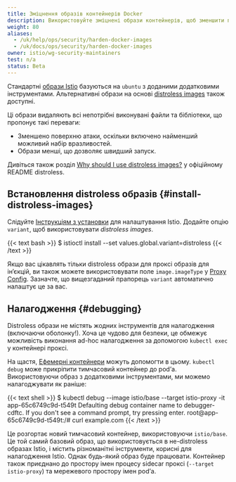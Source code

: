 ```yaml
---
title: Зміцнення образів контейнерів Docker
description: Використовуйте зміцнені образи контейнерів, щоб зменшити поверхню атаки Istio.
weight: 80
aliases:
  - /uk/help/ops/security/harden-docker-images
  - /uk/docs/ops/security/harden-docker-images
owner: istio/wg-security-maintainers
test: n/a
status: Beta
---
```


Стандартні [образи Istio](https://hub.docker.com/r/istio/base) базуються на `ubuntu` з доданими додатковими інструментами. Альтернативні образи на основі [distroless images](https://github.com/GoogleContainerTools/distroless) також доступні.

Ці образи видаляють всі непотрібні виконувані файли та бібліотеки, що пропонує такі переваги:

- Зменшено поверхню атаки, оскільки включено найменший можливий набір вразливостей.
- Образи менші, що дозволяє швидший запуск.

Дивіться також розділ [Why should I use distroless images?](https://github.com/GoogleContainerTools/distroless#why-should-i-use-distroless-images) у офіційному README distroless.

## Встановлення distroless образів {#install-distroless-images}

Слідуйте [Інструкціям з установки](/docs/setup/install/istioctl/) для налаштування Istio. Додайте опцію `variant`, щоб використовувати *distroless images*.

{{< text bash >}}
$ istioctl install --set values.global.variant=distroless
{{< /text >}}

Якщо вас цікавлять тільки distroless образи для проксі образів для інʼєкцій, ви також можете використовувати поле `image.imageType` у [Proxy Config](/docs/reference/config/networking/proxy-config/#ProxyImage). Зазначте, що вищезгаданий прапорець `variant` автоматично налаштує це за вас.

## Налагодження {#debugging}

Distroless образи не містять жодних інструментів для налагодження (включаючи оболонку!). Хоча це чудово для безпеки, це обмежує можливість виконання ad-hoc налагодження за допомогою `kubectl exec` у контейнері проксі.

На щастя, [Ефемерні контейнери](https://kubernetes.io/docs/concepts/workloads/pods/ephemeral-containers/) можуть допомогти в цьому. `kubectl debug` може прикріпити тимчасовий контейнер до podʼа. Використовуючи образ з додатковими інструментами, ми можемо налагоджувати як раніше:

{{< text shell >}}
$ kubectl debug --image istio/base --target istio-proxy -it app-65c6749c9d-t549t
Defaulting debug container name to debugger-cdftc.
If you don't see a command prompt, try pressing enter.
root@app-65c6749c9d-t549t:/# curl example.com
{{< /text >}}

Це розгортає новий тимчасовий контейнер, використовуючи `istio/base`. Це той самий базовий образ, що використовується в не-distroless образах Istio, і містить різноманітні інструменти, корисні для налагодження Istio. Однак будь-який образ буде працювати. Контейнер також приєднано до простору імен процесу sidecar проксі (`--target istio-proxy`) та мережевого простору імен podʼа.
